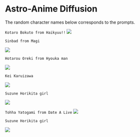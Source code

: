 # Astro-Anime Diffusion
The random character names below corresponds to the prompts.


`Kotaro Bokuto from Haikyuu!!`
![](https://media.discordapp.net/attachments/884528247998664744/1041255242588766279/image.png)


`Sinbad from Magi`

![](https://media.discordapp.net/attachments/884528247998664744/1041236124200357948/image.png)


`Hotarou Oreki from Hyouka man`

![](https://cdn.discordapp.com/attachments/884528247998664744/1042385419364487168/image.png)


`Kei Karuizawa`

![](https://cdn.discordapp.com/attachments/884528247998664744/1042346361321959444/Kei_Karuizawa.png)


`Suzune Horikita girl`

![](https://media.discordapp.net/attachments/884528247998664744/1041616275350241340/image.png)


`Tohha Yatogami from Date A Live`
![](https://cdn.discordapp.com/attachments/884528247998664744/1042377283278741555/image.png)


`Suzune Horikita girl`

![](https://cdn.discordapp.com/attachments/884528247998664744/1042381011381669938/image.png)